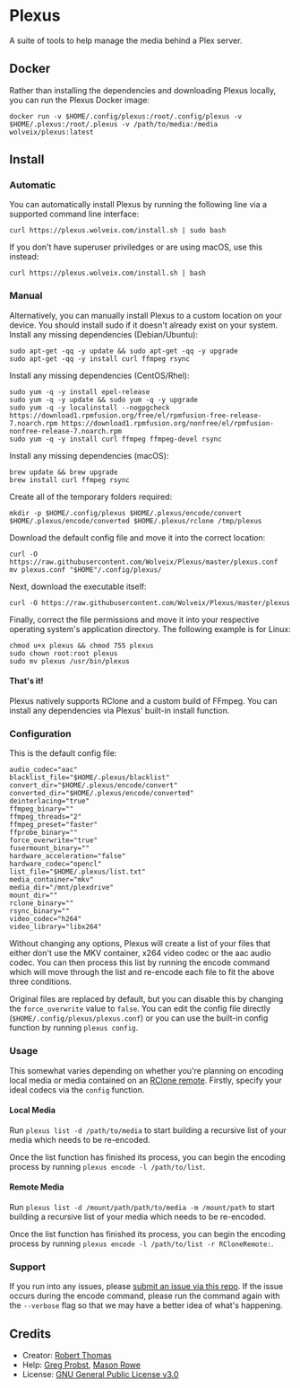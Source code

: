 # Plexus
A suite of tools to help manage the media behind a Plex server.

## Docker
Rather than installing the dependencies and downloading Plexus locally, you can run the Plexus Docker image:
```shell
docker run -v $HOME/.config/plexus:/root/.config/plexus -v $HOME/.plexus:/root/.plexus -v /path/to/media:/media wolveix/plexus:latest 
```

## Install
### Automatic
You can automatically install Plexus by running the following line via a supported command line interface:
``` shell
curl https://plexus.wolveix.com/install.sh | sudo bash
```

If you don't have superuser priviledges or are using macOS, use this instead:
``` shell
curl https://plexus.wolveix.com/install.sh | bash
```

### Manual
Alternatively, you can manually install Plexus to a custom location on your device. You should install sudo if it doesn't already exist on your system.
Install any missing dependencies (Debian/Ubuntu):
``` shell
sudo apt-get -qq -y update && sudo apt-get -qq -y upgrade
sudo apt-get -qq -y install curl ffmpeg rsync
```

Install any missing dependencies (CentOS/Rhel):
``` shell
sudo yum -q -y install epel-release
sudo yum -q -y update && sudo yum -q -y upgrade
sudo yum -q -y localinstall --nogpgcheck https://download1.rpmfusion.org/free/el/rpmfusion-free-release-7.noarch.rpm https://download1.rpmfusion.org/nonfree/el/rpmfusion-nonfree-release-7.noarch.rpm
sudo yum -q -y install curl ffmpeg ffmpeg-devel rsync
```

Install any missing dependencies (macOS):
``` shell
brew update && brew upgrade
brew install curl ffmpeg rsync
```

Create all of the temporary folders required:
``` shell
mkdir -p $HOME/.config/plexus $HOME/.plexus/encode/convert $HOME/.plexus/encode/converted $HOME/.plexus/rclone /tmp/plexus
```

Download the default config file and move it into the correct location:
``` shell
curl -O https://raw.githubusercontent.com/Wolveix/Plexus/master/plexus.conf
mv plexus.conf "$HOME"/.config/plexus/
```

Next, download the executable itself:
``` shell
curl -O https://raw.githubusercontent.com/Wolveix/Plexus/master/plexus
```

Finally, correct the file permissions and move it into your respective operating system's application directory. The following example is for Linux:
``` shell
chmod u+x plexus && chmod 755 plexus
sudo chown root:root plexus
sudo mv plexus /usr/bin/plexus
```

#### That's it!

Plexus natively supports RClone and a custom build of FFmpeg. You can install any dependencies via Plexus' built-in install function.

### Configuration

This is the default config file:
```
audio_codec="aac"
blacklist_file="$HOME/.plexus/blacklist"
convert_dir="$HOME/.plexus/encode/convert"
converted_dir="$HOME/.plexus/encode/converted"
deinterlacing="true"
ffmpeg_binary=""
ffmpeg_threads="2"
ffmpeg_preset="faster"
ffprobe_binary=""
force_overwrite="true"
fusermount_binary=""
hardware_acceleration="false"
hardware_codec="opencl"
list_file="$HOME/.plexus/list.txt"
media_container="mkv"
media_dir="/mnt/plexdrive"
mount_dir=""
rclone_binary=""
rsync_binary=""
video_codec="h264"
video_library="libx264"
```

Without changing any options, Plexus will create a list of your files that either don't use the MKV container, x264 video codec or the aac audio codec. You can then process this list by running the encode command which will move through the list and re-encode each file to fit the above three conditions.

Original files are replaced by default, but you can disable this by changing the `force_overwrite` value to `false`. You can edit the config file directly (`$HOME/.config/plexus/plexus.conf`) or you can use the built-in config function by running `plexus config`.

### Usage
This somewhat varies depending on whether you're planning on encoding local media or media contained on an [RClone remote](https://rclone.org/remote_setup/). Firstly, specify your ideal codecs via the `config` function.

#### Local Media
Run `plexus list -d /path/to/media` to start building a recursive list of your media which needs to be re-encoded.

Once the list function has finished its process, you can begin the encoding process by running `plexus encode -l /path/to/list`.

#### Remote Media
Run `plexus list -d /mount/path/path/to/media -m /mount/path` to start building a recursive list of your media which needs to be re-encoded.

Once the list function has finished its process, you can begin the encoding process by running `plexus encode -l /path/to/list -r RCloneRemote:`.

### Support
If you run into any issues, please [submit an issue via this repo](https://github.com/Wolveix/Plexus/issues/new?assignees=&labels=&template=bug_report.md&title=). If the issue occurs during the encode command, please run the command again with the `--verbose` flag so that we may have a better idea of what's happening.

## Credits
- Creator: [Robert Thomas](https://github.com/Wolveix)
- Help: [Greg Probst](https://github.com/gorgarp), [Mason Rowe](https://github.com/MasonR)
- License: [GNU General Public License v3.0](https://github.com/Wolveix/Plexus/blob/master/LICENSE)

